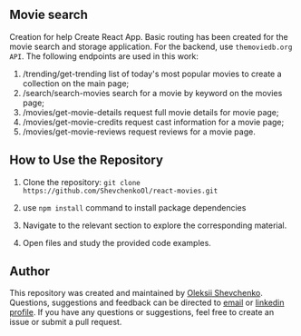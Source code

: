 ## Movie search
Creation for help Create React App. Basic routing has been created for the movie search and storage application. For the backend, use ```themoviedb.org API```. The following endpoints are used in this work:
1. /trending/get-trending list of today's most popular movies to create a collection on the main page;
2. /search/search-movies search for a movie by keyword on the movies page;
3. /movies/get-movie-details request full movie details for movie page;
4. /movies/get-movie-credits request cast information for a movie page;
5. /movies/get-movie-reviews request reviews for a movie page.

## How to Use the Repository

1. Clone the repository: `git clone https://github.com/ShevchenkoOl/react-movies.git`

2. use ```npm install``` command to install package dependencies

3. Navigate to the relevant section to explore the corresponding material.

4. Open files and study the provided code examples.

## Author
This repository was created and maintained by [Oleksii Shevchenko](https://shevchenkool.github.io/portfolio/). Questions, suggestions and feedback can be directed to [email](uzlabini@gmail.com) or [linkedin profile](linkedin.com/in/oleksii-shevchenko-535ab61b8).
If you have any questions or suggestions, feel free to create an issue or submit a pull request.
